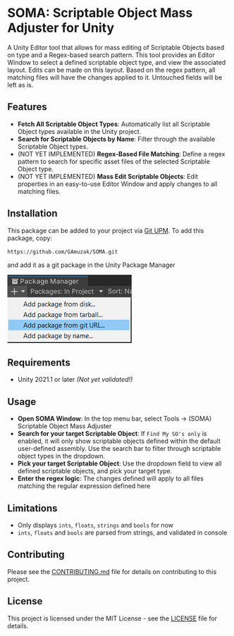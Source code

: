 # SOMA: Scriptable Object Mass Adjuster for Unity

A Unity Editor tool that allows for mass editing of Scriptable Objects based on type and a Regex-based search pattern. This tool provides an Editor Window to select a defined scriptable object type, and view the associated layout. Edits can be made on this layout. Based on the regex pattern, all matching files will have the changes applied to it. Untouched fields will be left as is.

## Features

- **Fetch All Scriptable Object Types**: Automatically list all Scriptable Object types available in the Unity project.
- **Search for Scriptable Objects by Name**: Filter through the available Scriptable Object types.
- (NOT YET IMPLEMENTED) **Regex-Based File Matching**: Define a regex pattern to search for specific asset files of the selected Scriptable Object type.
- (NOT YET IMPLEMENTED) **Mass Edit Scriptable Objects**: Edit properties in an easy-to-use Editor Window and apply changes to all matching files.

## Installation

This package can be added to your project via [Git UPM](https://docs.unity3d.com/2022.3/Documentation/Manual/upm-git.html).
To add this package, copy:

```shell
https://github.com/GAmuzak/SOMA.git
```

and add it as a git package in the Unity Package Manager

![Add_Package_Via_Git](https://github.com/GAmuzak/SOMA/blob/main/Documentation~/add_package_from_git.png)

## Requirements

- Unity 2021.1 or later *(Not yet validated!)*

## Usage

- **Open SOMA Window**: In the top menu bar, select Tools → (SOMA) Scriptable Object Mass Adjuster
- **Search for your target Scriptable Object**: If `Find My SO's only` is enabled, it will only show scriptable objects defined within the default user-defined assembly. Use the search bar to filter through scriptable object types in the dropdown.
- **Pick your target Scriptable Object**: Use the dropdown field to view all defined scriptable objects, and pick your target type.
- **Enter the regex logic**: The changes defined will apply to all files matching the regular expression defined here

## Limitations

- Only displays `ints`, `floats`, `strings` and `bools` for now
- `ints`, `floats` and `bools` are parsed from strings, and validated in console

## Contributing

Please see the [CONTRIBUTING.md](CONTRIBUTING.md) file for details on contributing to this project.

## License

This project is licensed under the MIT License - see the [LICENSE](LICENSE) file for details.
